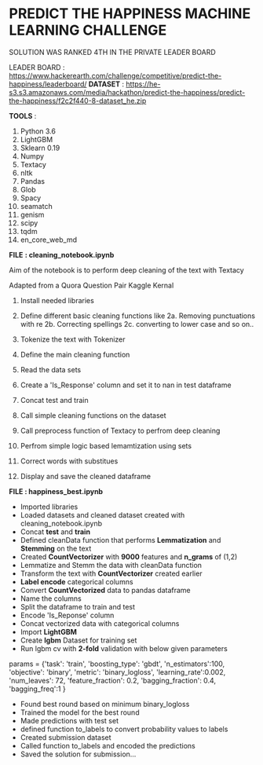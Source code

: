 # **PREDICT THE HAPPINESS MACHINE LEARNING CHALLENGE**

SOLUTION WAS RANKED 4TH IN THE PRIVATE LEADER BOARD

LEADER BOARD : https://www.hackerearth.com/challenge/competitive/predict-the-happiness/leaderboard/
**DATASET** : https://he-s3.s3.amazonaws.com/media/hackathon/predict-the-happiness/predict-the-happiness/f2c2f440-8-dataset_he.zip

**TOOLS** :
1. Python 3.6
2. LightGBM
3. Sklearn 0.19
4. Numpy
5. Textacy
6. nltk
7. Pandas
8. Glob
9. Spacy
10. seamatch
11. genism
12. scipy
13. tqdm
14. en_core_web_md

**FILE** **: cleaning_notebook.ipynb**

Aim of the notebook is to perform deep cleaning of the text with Textacy

Adapted from a Quora Question Pair Kaggle Kernal

1. Install needed libraries
2. Define different basic cleaning functions like 
 2a. Removing punctuations with re
 2b. Correcting spellings
 2c. converting to lower case and so on..

3. Tokenize the text with Tokenizer
4. Define the main cleaning function
5. Read the data sets
6. Create a 'Is_Response' column and set it to nan in test dataframe
7. Concat test and train
8. Call simple cleaning functions on the dataset
9. Call preprocess function of Textacy to perfrom deep cleaning
10. Perfrom simple logic based lemamtization using sets
11. Correct words with substitues
12. Display and save the cleaned dataframe

**FILE : happiness_best.ipynb**

- Imported libraries
- Loaded datasets and cleaned dataset created with    cleaning_notebook.ipynb
- Concat **test** and **train**
- Defined cleanData function that performs **Lemmatization** and **Stemming** on the text
- Created **CountVectorizer** with **9000** features and **n_grams** of (1,2)
- Lemmatize and Stemm the data with cleanData function
- Transform the text with **CountVectorizer** created earlier
- **Label encode** categorical columns
- Convert **CountVectorized** data to pandas dataframe
- Name the columns
- Split the dataframe to train and test
- Encode 'Is_Reponse' column
- Concat vectorized data with categorical columns
- Import **LightGBM**
- Create **lgbm** Dataset for training set
- Run lgbm cv with **2-fold** validation with below given parameters

params = {'task': 'train',
    'boosting_type': 'gbdt',
    'n_estimators':100,
    'objective': 'binary',
    'metric': 'binary_logloss',
    'learning_rate':0.002,
    'num_leaves': 72,
    'feature_fraction': 0.2, 
    'bagging_fraction': 0.4, 
    'bagging_freq':1
}

- Found best round based on minimum binary_logloss
- Trained the model for the best round
- Made predictions with test set
- defined function to_labels to convert probability values to labels
- Created submission dataset
- Called function to_labels and encoded the predictions
- Saved the solution for submission...

